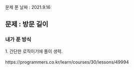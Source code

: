 문제 푼 날짜 : 2021.9.16

<h2>문제 : 방문 길이</h2>

<h3>내가 푼 방식</h3>
<div>1. 간단한 로직이기에 풀이 생략.</div>

<br>
https://programmers.co.kr/learn/courses/30/lessons/49994